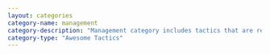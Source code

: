```yaml
---
layout: categories
category-name: management
category-description: "Management category includes tactics that are related to the managing the software in long term"
category-type: "Awesome Tactics"
---
```

